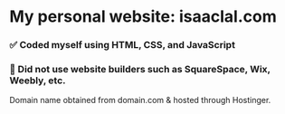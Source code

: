 # My personal website: isaaclal.com

### ✅ Coded myself using HTML, CSS, and JavaScript
### 🚫 Did not use website builders such as SquareSpace, Wix, Weebly, etc. 

Domain name obtained from domain.com & hosted through Hostinger.
